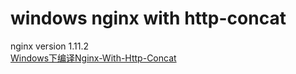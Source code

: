 # windows nginx with http-concat 
nginx version 1.11.2
<br />
[Windows下编译Nginx-With-Http-Concat](http://liang-chang.github.io/2016/07/02/windows%E4%B8%8B%E7%BC%96%E8%AF%91nginx-with-http-concat/ "Windows下编译Nginx-With-Http-Concat") 